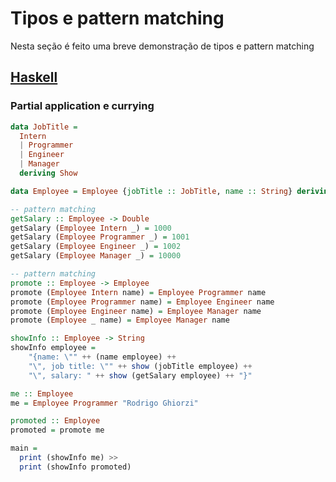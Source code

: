 # Tipos e pattern matching

Nesta seção é feito uma breve demonstração de tipos e pattern matching


## [Haskell](https://github.com/ghiorzi/Functional-Programming/blob/master/4.%20Types%20and%20Pattern%20Matching/Haskell/Main.hs)

### Partial application e currying

```haskell
data JobTitle = 
  Intern 
  | Programmer 
  | Engineer 
  | Manager 
  deriving Show

data Employee = Employee {jobTitle :: JobTitle, name :: String} deriving Show

-- pattern matching
getSalary :: Employee -> Double
getSalary (Employee Intern _) = 1000
getSalary (Employee Programmer _) = 1001
getSalary (Employee Engineer _) = 1002
getSalary (Employee Manager _) = 10000

-- pattern matching
promote :: Employee -> Employee
promote (Employee Intern name) = Employee Programmer name
promote (Employee Programmer name) = Employee Engineer name
promote (Employee Engineer name) = Employee Manager name
promote (Employee _ name) = Employee Manager name

showInfo :: Employee -> String
showInfo employee = 
    "{name: \"" ++ (name employee) ++ 
    "\", job title: \"" ++ show (jobTitle employee) ++ 
    "\", salary: " ++ show (getSalary employee) ++ "}"

me :: Employee
me = Employee Programmer "Rodrigo Ghiorzi"

promoted :: Employee
promoted = promote me

main =
  print (showInfo me) >> 
  print (showInfo promoted)
```
